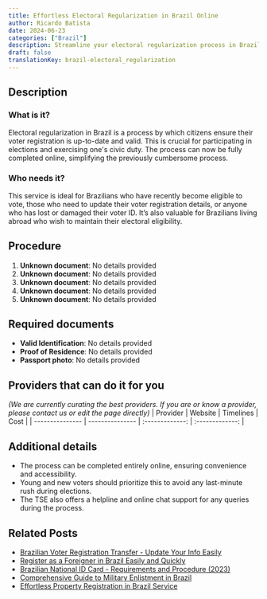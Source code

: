```yaml
---
title: Effortless Electoral Regularization in Brazil Online
author: Ricardo Batista
date: 2024-06-23
categories: ["Brazil"]
description: Streamline your electoral regularization process in Brazil with our comprehensive online service. Quick, easy, and fully digital.
draft: false
translationKey: brazil-electoral_regularization
---
```


## Description
### What is it?
Electoral regularization in Brazil is a process by which citizens ensure their voter registration is up-to-date and valid. This is crucial for participating in elections and exercising one's civic duty. The process can now be fully completed online, simplifying the previously cumbersome process.

### Who needs it?
This service is ideal for Brazilians who have recently become eligible to vote, those who need to update their voter registration details, or anyone who has lost or damaged their voter ID. It’s also valuable for Brazilians living abroad who wish to maintain their electoral eligibility.

## Procedure

1. **Unknown document**: No details provided
2. **Unknown document**: No details provided
3. **Unknown document**: No details provided
4. **Unknown document**: No details provided
5. **Unknown document**: No details provided


## Required documents

- **Valid Identification**: No details provided
- **Proof of Residence**: No details provided
- **Passport photo**: No details provided


## Providers that can do it for you
_(We are currently curating the best providers. If you are or know a provider, please contact us or edit the page directly)_
| Provider        |     Website     |     Timelines    |       Cost      |
| --------------- | --------------- |  :-------------: | :-------------: |

## Additional details

- The process can be completed entirely online, ensuring convenience and accessibility.
- Young and new voters should prioritize this to avoid any last-minute rush during elections.
- The TSE also offers a helpline and online chat support for any queries during the process.

## Related Posts

- [Brazilian Voter Registration Transfer - Update Your Info Easily](https://tramitit.com/guides/brazil/voter_registration_transfer/)
- [Register as a Foreigner in Brazil Easily and Quickly](https://tramitit.com/guides/brazil/foreigners_registration/)
- [Brazilian National ID Card - Requirements and Procedure (2023)](https://tramitit.com/guides/brazil/national_id/)
- [Comprehensive Guide to Military Enlistment in Brazil](https://tramitit.com/guides/brazil/military_enlistment/)
- [Effortless Property Registration in Brazil Service](https://tramitit.com/guides/brazil/property_registration/)
